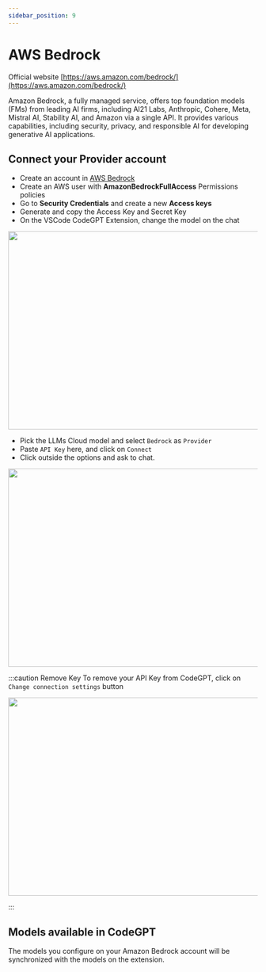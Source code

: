```yaml
---
sidebar_position: 9
---
```


# AWS Bedrock

Official website [https://aws.amazon.com/bedrock/](https://aws.amazon.com/bedrock/)

Amazon Bedrock, a fully managed service, offers top foundation models (FMs) from leading AI firms, including AI21 Labs, Anthropic, Cohere, Meta, Mistral AI, Stability AI, and Amazon via a single API. It provides various capabilities, including security, privacy, and responsible AI for developing generative AI applications. 


## Connect your Provider account
- Create an account in [AWS Bedrock](https://aws.amazon.com/es/console/)
- Create an AWS user with **AmazonBedrockFullAccess** Permissions policies
- Go to **Security Credentials** and create a new **Access keys**
- Generate and copy the Access Key and Secret Key
- On the VSCode CodeGPT Extension, change the model on the chat

<p align="center"><img width="550" height="400" src="https://github.com/user-attachments/assets/654fde38-2dac-453c-9769-830a70086504"/></p>

- Pick the LLMs Cloud model and select `Bedrock` as `Provider`
- Paste `API Key` here, and click on `Connect`
- Click outside the options and ask to chat.

<p align="center"><img width="550" height="400" src="https://github.com/user-attachments/assets/375fd655-e3eb-4367-be42-c6cec8736f43"/></p>


:::caution Remove Key
To remove your API Key from CodeGPT, click on `Change connection settings` button
 <p align="center"><img width="550" height="400" src="https://github.com/user-attachments/assets/97221226-2cd3-4f9b-9ed3-b41555f23c04"/></p>
:::

## Models available in CodeGPT
The models you configure on your Amazon Bedrock account will be synchronized with the models on the extension.

